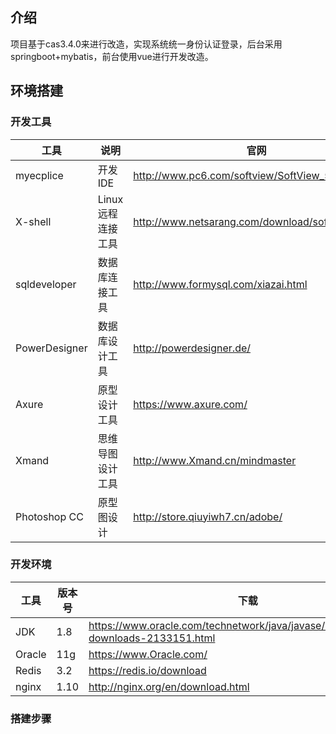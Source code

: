 
## 介绍

 项目基于cas3.4.0来进行改造，实现系统统一身份认证登录，后台采用springboot+mybatis，前台使用vue进行开发改造。

## 环境搭建

### 开发工具

工具 | 说明 | 官网
----|----|----
myecplice | 开发IDE | http://www.pc6.com/softview/SoftView_57131.html
X-shell | Linux远程连接工具 | http://www.netsarang.com/download/software.html
sqldeveloper | 数据库连接工具 | http://www.formysql.com/xiazai.html
PowerDesigner | 数据库设计工具 | http://powerdesigner.de/
Axure | 原型设计工具 | https://www.axure.com/
Xmand | 思维导图设计工具 | http://www.Xmand.cn/mindmaster
Photoshop CC | 原型图设计 | http://store.qiuyiwh7.cn/adobe/
### 开发环境

工具 | 版本号 | 下载
----|----|----
JDK | 1.8 | https://www.oracle.com/technetwork/java/javase/downloads/jdk8-downloads-2133151.html
Oracle | 11g | https://www.Oracle.com/
Redis | 3.2 | https://redis.io/download
nginx | 1.10 | http://nginx.org/en/download.html

### 搭建步骤

